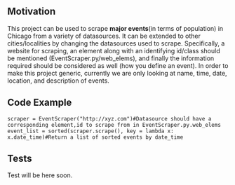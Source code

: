 ## Motivation

This project can be used to scrape **major events**(in terms of population) in Chicago from a variety of datasources. It can be extended to other cities/localities by changing the datasources used to scrape. Specifically, a website for scraping, an element along with an identifying id/class should be mentioned (EventScraper.py/web_elems), and finally the information required should be considered as well (how you define an event). In order to make this project generic, currently we are only looking at name, time, date, location, and description of events. 


## Code Example
```
scraper = EventScraper("http://xyz.com")#Datasource should have a corresponding element,id to scrape from in EventScraper.py.web_elems
event_list = sorted(scraper.scrape(), key = lambda x: x.date_time)#Return a list of sorted events by date_time
```

## Tests

Test will be here soon.
